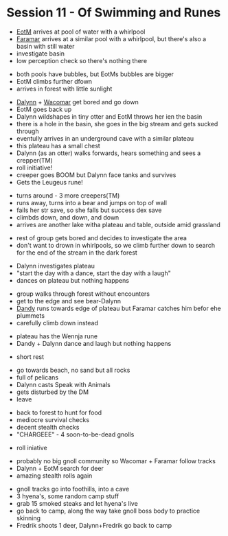 # Session 11 - Of Swimming and Runes

- [EotM](https://bookstack.hemels.me/books/[Darninia](https://bookstack.hemels.me/books/Darninia/page/darninia)/page/eye-of-the-mountain) arrives at pool of water with a whirlpool
- [Faramar](https://bookstack.hemels.me/books/Darninia/page/faramar-illitris) arrives at a similar pool with a whirlpool, but there's also a basin with still water
- investigate basin
- low perception check so there's nothing there

+ both pools have bubbles, but EotMs bubbles are bigger
+ EotM climbs further dfown
+ arrives in forest with little sunlight

- [Dalynn](https://bookstack.hemels.me/books/Darninia/page/dalynn-lathrana) + [Wacomar](https://bookstack.hemels.me/books/Darninia/page/wacomar-illitris) get bored and go down
- EotM goes back up
- Dalynn wildshapes in tiny otter and EotM throws her ien the basin
- there is a hole in the basin, she goes in the big stream and gets sucked through
- eventully arrives in an underground cave with a similar plateau
- this plateau has a small chest
- Dalynn (as an otter) walks forwards, hears something and sees a crepper(TM)
- roll initiative!
- creeper goes BOOM but Dalynn face tanks and survives
- Gets the Leugeus rune!

+ turns around - 3 more creepers(TM)
+ runs away, turns into a bear and jumps on top of wall
+ fails her str save, so she falls but success dex save
+ climbds down, and down, and down
+ arrives are another lake witha plateau and table, outside amid grassland

- rest of group gets bored and decides to investigate the area
- don't want to drown in whirlpools, so we climb further down to search for the end of the stream in the dark forest

+ Dalynn investigates plateau
+ "start the day with a dance, start the day with a laugh"
+ dances on plateau but nothing happens

- group walks through forest without encounters
- get to the edge and see bear-Dalynn
- [Dandy](https://bookstack.hemels.me/books/Darninia/page/dandy) runs towards edge of plateau but Faramar catches him befor ehe plummets
- carefully climb down instead

+ plateau has the Wennja rune
+ Dandy + Dalynn dance and laugh but nothing happens

- short rest

+ go towards beach, no sand but all rocks
+ full of pelicans
+ Dalynn casts Speak with Animals
+ gets disturbed by the DM
+ leave

- back to forest to hunt for food
- mediocre survival checks
- decent stealth checks
- "CHARGEEE" - 4 soon-to-be-dead gnolls

+ roll iniative

- probably no big gnoll community so Wacomar + Faramar follow tracks
- Dalynn + EotM search for deer
- amazing stealth rolls again

+ gnoll tracks go into foothills, into a cave
+ 3 hyena's, some random camp stuff
+ grab 15 smoked steaks and let hyena's live
+ go back to camp, along the way take gnoll boss body to practice skinning
+ Fredrik shoots 1 deer, Dalynn+Fredrik go back to camp
